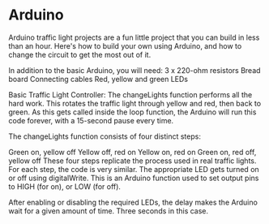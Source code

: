 # Arduino
Arduino traffic light projects are a fun little project that you can build in less than an hour. Here's how to build your own using Arduino, and how to change the circuit to get the most out of it.

In addition to the basic Arduino, you will need:
3 x 220-ohm resistors
Bread board
Connecting cables
Red, yellow and green LEDs

Basic Traffic Light Controller:
The changeLights function performs all the hard work. This rotates the traffic light through yellow and red, then back to green. As this gets called inside the loop function, the Arduino will run this code forever, with a 15-second pause every time.

The changeLights function consists of four distinct steps:

Green on, yellow off
Yellow off, red on
Yellow on, red on
Green on, red off, yellow off
These four steps replicate the process used in real traffic lights. For each step, the code is very similar. The appropriate LED gets turned on or off using digitalWrite. This is an Arduino function used to set output pins to HIGH (for on), or LOW (for off).

After enabling or disabling the required LEDs, the delay makes the Arduino wait for a given amount of time. Three seconds in this case.
